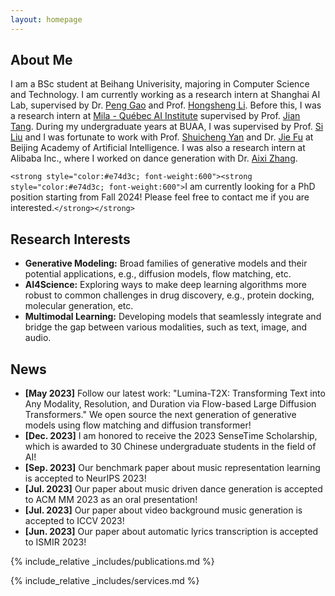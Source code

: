 ```yaml
---
layout: homepage
---
```

## About Me

I am a BSc student at Beihang Univerisity, majoring in Computer Science and Technology. I am currently working as a research intern at Shanghai AI Lab, supervised by Dr. [Peng Gao](https://gaopengcuhk.github.io/) and Prof. [Hongsheng Li](https://www.ee.cuhk.edu.hk/~hsli/). Before this, I was a research intern at [Mila - Québec AI Institute](https://mila.quebec/) supervised by Prof. [Jian Tang](https://jian-tang.com/). During my undergraduate years at BUAA, I was supervised by  Prof. [Si Liu](http://colalab.net/) and I was fortunate to work with Prof. [Shuicheng Yan](https://yanshuicheng.info/) and Dr. [Jie Fu](https://bigaidream.github.io/) at Beijing Academy of Artificial Intelligence. I was also a research intern at Alibaba Inc., where I worked on dance generation with Dr. [Aixi Zhang](https://scholar.google.com.hk/citations?user=hNTP47EAAAAJ&hl=en).

`<strong style="color:#e74d3c; font-weight:600"><strong style="color:#e74d3c; font-weight:600">`I am currently looking for a PhD position starting from Fall 2024! Please feel free to contact me if you are interested.`</strong></strong>`

## Research Interests

<!-- My interests spans multiple areas, including: -->

- **Generative Modeling:** Broad families of generative models and their potential applications, e.g., diffusion models, flow matching, etc.
- **AI4Science:** Exploring ways to make deep learning algorithms more robust to common challenges in drug discovery, e.g., protein docking, molecular generation, etc.
- **Multimodal Learning:** Developing models that seamlessly integrate and bridge the gap between various modalities, such as text, image, and audio.

## News

- **[May  2023]** Follow our latest work: "Lumina-T2X: Transforming Text into Any Modality, Resolution, and Duration via Flow-based Large Diffusion Transformers." We open source the next generation of generative models using flow matching and diffusion transformer!
- **[Dec. 2023]** I am honored to receive the 2023 SenseTime Scholarship, which is awarded to 30 Chinese undergraduate students in the field of AI!
- **[Sep. 2023]** Our benchmark paper about music representation learning is accepted to NeurIPS 2023!
- **[Jul. 2023]** Our paper about music driven dance generation is accepted to ACM MM 2023 as an oral presentation!
- **[Jul. 2023]** Our paper about video background music generation is accepted to ICCV 2023!
- **[Jun. 2023]** Our paper about automatic lyrics transcription is accepted to ISMIR 2023!

{% include_relative _includes/publications.md %}

{% include_relative _includes/services.md %}
